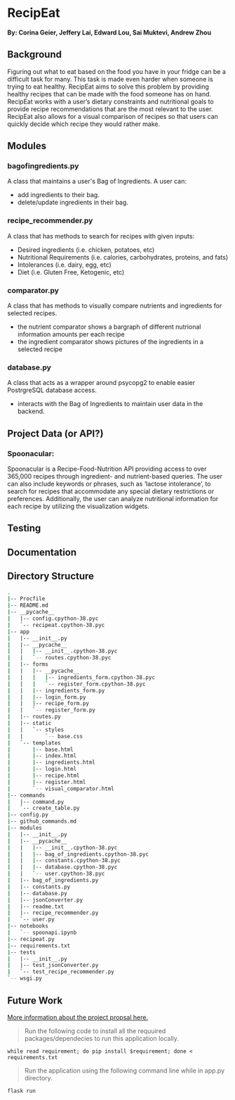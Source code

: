 # RecipEat
**By: Corina Geier, Jeffery Lai, Edward Lou, Sai Muktevi, Andrew Zhou**

## Background
Figuring out what to eat based on the food you have in your fridge can be a difficult task for many. This task is made even harder when someone is trying to eat healthy. RecipEat aims to solve this problem by providing healthy recipes that can be made with the food someone has on hand. RecipEat works with a user’s dietary constraints and nutritional goals to provide recipe recommendations that are the most relevant to the user. RecipEat also allows for a visual comparison of recipes so that users can quickly decide which recipe they would rather make. 

## Modules

### bagofingredients.py
A class that maintains a user's Bag of Ingredients. A user can:
* add ingredients to their bag.
* delete/update ingredients in their bag.

### recipe_recommender.py
A class that has methods to search for recipes with given inputs:
* Desired ingredients (i.e. chicken, potatoes, etc)
* Nutritional Requirements (i.e. calories, carbohydrates, proteins, and fats)
* Intolerances (i.e. dairy, egg, etc)
* Diet (i.e. Gluten Free, Ketogenic, etc)

### comparator.py
A class that has methods to visually compare nutrients and ingredients for selected recipes.
* the nutrient comparator shows a bargraph of different nutrional information amounts per each recipe
* the ingredient comparator shows pictures of the ingredients in a selected recipe

### database.py
A class that acts as a wrapper around psycopg2 to enable easier PostrgreSQL database access.
* interacts with the Bag of Ingredients to maintain user data in the backend.


## Project Data (or API?)
### Spoonacular: 
Spoonacular is a Recipe-Food-Nutrition API providing access to over 365,000 recipes through ingredient- and nutrient-based queries. The user can also include keywords or phrases, such as ‘lactose intolerance’, to search for recipes that accommodate any special dietary restrictions or preferences. Additionally, the user can analyze nutritional information for each recipe by utilizing the visualization widgets.

## Testing

## Documentation

## Directory Structure
```bash
.
|-- Procfile
|-- README.md
|-- __pycache__
|   |-- config.cpython-38.pyc
|   `-- recipeat.cpython-38.pyc
|-- app
|   |-- __init__.py
|   |-- __pycache__
|   |   |-- __init__.cpython-38.pyc
|   |   `-- routes.cpython-38.pyc
|   |-- forms
|   |   |-- __pycache__
|   |   |   |-- ingredients_form.cpython-38.pyc
|   |   |   `-- register_form.cpython-38.pyc
|   |   |-- ingredients_form.py
|   |   |-- login_form.py
|   |   |-- recipe_form.py
|   |   `-- register_form.py
|   |-- routes.py
|   |-- static
|   |   `-- styles
|   |       `-- base.css
|   `-- templates
|       |-- base.html
|       |-- index.html
|       |-- ingredients.html
|       |-- login.html
|       |-- recipe.html
|       |-- register.html
|       `-- visual_comparator.html
|-- commands
|   |-- command.py
|   `-- create_table.py
|-- config.py
|-- github_commands.md
|-- modules
|   |-- __init__.py
|   |-- __pycache__
|   |   |-- __init__.cpython-38.pyc
|   |   |-- bag_of_ingredients.cpython-38.pyc
|   |   |-- constants.cpython-38.pyc
|   |   |-- database.cpython-38.pyc
|   |   `-- user.cpython-38.pyc
|   |-- bag_of_ingredients.py
|   |-- constants.py
|   |-- database.py
|   |-- jsonConverter.py
|   |-- readme.txt
|   |-- recipe_recommender.py
|   `-- user.py
|-- notebooks
|   `-- spoonapi.ipynb
|-- recipeat.py
|-- requirements.txt
|-- tests
|   |-- __init__.py
|   |-- test_jsonConverter.py
|   `-- test_recipe_recommender.py
`-- wsgi.py
```


## Future Work

[More information about the project propsal here.](https://docs.google.com/document/d/1VCmc425JY53zHsUiasGh4CeFm5eu0YMbTKfwk1pRHZA/edit#heading=h.5x0d5h95i329) 

>Run the following code to install all the requuired packages/dependecies to run this application locally.

```
while read requirement; do pip install $requirement; done < requirements.txt
```

> Run the application using the following command line while in app.py directory.

```
flask run
```


